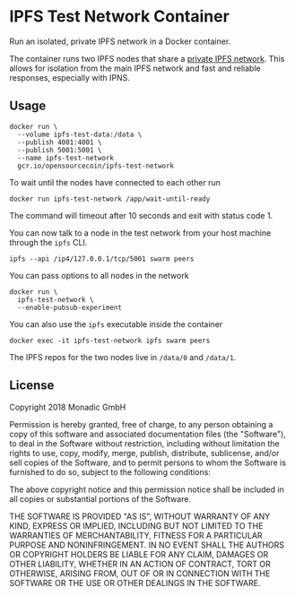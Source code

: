 IPFS Test Network Container
===========================

Run an isolated, private IPFS network in a Docker container.

The container runs two IPFS nodes that share a [private IPFS
network][ipfs-private-network]. This allows for isolation from the main IPFS
network and fast and reliable responses, especially with IPNS.

[ipfs-private-network]: https://github.com/ipfs/go-ipfs/blob/master/docs/experimental-features.md#private-networks

Usage
-----

```
docker run \
  --volume ipfs-test-data:/data \
  --publish 4001:4001 \
  --publish 5001:5001 \
  --name ipfs-test-network
  gcr.io/opensourcecoin/ipfs-test-network
```

To wait until the nodes have connected to each other run
```
docker run ipfs-test-network /app/wait-until-ready
```
The command will timeout after 10 seconds and exit with status code 1.


You can now talk to a node in the test network from your host machine through
the `ipfs` CLI.

```
ipfs --api /ip4/127.0.0.1/tcp/5001 swarm peers
```

You can pass options to all nodes in the network

```
docker run \
  ipfs-test-network \
  --enable-pubsub-experiment
```

You can also use the `ipfs` executable inside the container

```
docker exec -it ipfs-test-network ipfs swarm peers
```

The IPFS repos for the two nodes live in `/data/0` and `/data/1`.

License
-------

Copyright 2018 Monadic GmbH

Permission is hereby granted, free of charge, to any person obtaining a copy of
this software and associated documentation files (the "Software"), to deal in
the Software without restriction, including without limitation the rights to
use, copy, modify, merge, publish, distribute, sublicense, and/or sell copies of
the Software, and to permit persons to whom the Software is furnished to do so,
subject to the following conditions:

The above copyright notice and this permission notice shall be included in all
copies or substantial portions of the Software.

THE SOFTWARE IS PROVIDED "AS IS", WITHOUT WARRANTY OF ANY KIND, EXPRESS OR
IMPLIED, INCLUDING BUT NOT LIMITED TO THE WARRANTIES OF MERCHANTABILITY, FITNESS
FOR A PARTICULAR PURPOSE AND NONINFRINGEMENT. IN NO EVENT SHALL THE AUTHORS OR
COPYRIGHT HOLDERS BE LIABLE FOR ANY CLAIM, DAMAGES OR OTHER LIABILITY, WHETHER
IN AN ACTION OF CONTRACT, TORT OR OTHERWISE, ARISING FROM, OUT OF OR IN
CONNECTION WITH THE SOFTWARE OR THE USE OR OTHER DEALINGS IN THE SOFTWARE.
